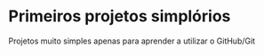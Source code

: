 # Primeiros projetos simplórios
Projetos muito simples apenas para aprender a utilizar o GitHub/Git
